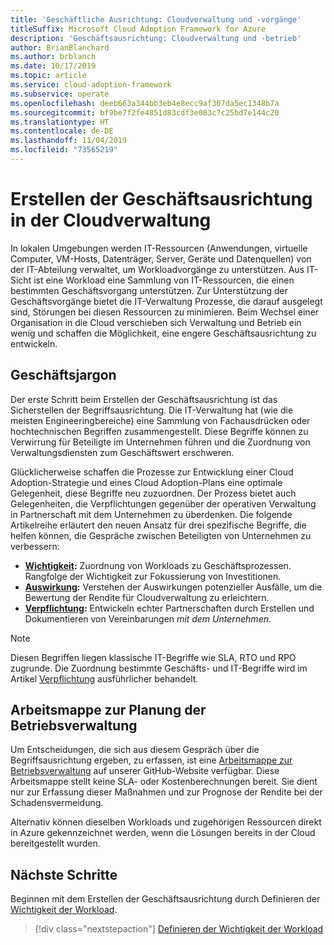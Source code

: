 ```yaml
---
title: 'Geschäftliche Ausrichtung: Cloudverwaltung und -vorgänge'
titleSuffix: Microsoft Cloud Adoption Framework for Azure
description: 'Geschäftsausrichtung: Cloudverwaltung und -betrieb'
author: BrianBlanchard
ms.author: brblanch
ms.date: 10/17/2019
ms.topic: article
ms.service: cloud-adoption-framework
ms.subservice: operate
ms.openlocfilehash: deeb663a344bb3eb4e8ecc9af307da5ec1348b7a
ms.sourcegitcommit: bf9be7f2fe4851d83cdf3e083c7c25bd7e144c20
ms.translationtype: HT
ms.contentlocale: de-DE
ms.lasthandoff: 11/04/2019
ms.locfileid: "73565219"
---
```

# <a name="create-business-alignment-in-cloud-management"></a>Erstellen der Geschäftsausrichtung in der Cloudverwaltung

In lokalen Umgebungen werden IT-Ressourcen (Anwendungen, virtuelle Computer, VM-Hosts, Datenträger, Server, Geräte und Datenquellen) von der IT-Abteilung verwaltet, um Workloadvorgänge zu unterstützen. Aus IT-Sicht ist eine Workload eine Sammlung von IT-Ressourcen, die einen bestimmten Geschäftsvorgang unterstützen. Zur Unterstützung der Geschäftsvorgänge bietet die IT-Verwaltung Prozesse, die darauf ausgelegt sind, Störungen bei diesen Ressourcen zu minimieren. Beim Wechsel einer Organisation in die Cloud verschieben sich Verwaltung und Betrieb ein wenig und schaffen die Möglichkeit, eine engere Geschäftsausrichtung zu entwickeln.

## <a name="business-vernacular"></a>Geschäftsjargon

Der erste Schritt beim Erstellen der Geschäftsausrichtung ist das Sicherstellen der Begriffsausrichtung. Die IT-Verwaltung hat (wie die meisten Engineeringbereiche) eine Sammlung von Fachausdrücken oder hochtechnischen Begriffen zusammengestellt. Diese Begriffe können zu Verwirrung für Beteiligte im Unternehmen führen und die Zuordnung von Verwaltungsdiensten zum Geschäftswert erschweren.

Glücklicherweise schaffen die Prozesse zur Entwicklung einer Cloud Adoption-Strategie und eines Cloud Adoption-Plans eine optimale Gelegenheit, diese Begriffe neu zuzuordnen. Der Prozess bietet auch Gelegenheiten, die Verpflichtungen gegenüber der operativen Verwaltung in Partnerschaft mit dem Unternehmen zu überdenken. Die folgende Artikelreihe erläutert den neuen Ansatz für drei spezifische Begriffe, die helfen können, die Gespräche zwischen Beteiligten von Unternehmen zu verbessern: 

- **[Wichtigkeit](./criticality.md):** Zuordnung von Workloads zu Geschäftsprozessen. Rangfolge der Wichtigkeit zur Fokussierung von Investitionen.
- **[Auswirkung](./impact.md):** Verstehen der Auswirkungen potenzieller Ausfälle, um die Bewertung der Rendite für Cloudverwaltung zu erleichtern.
- **[Verpflichtung](./commitment.md):** Entwickeln echter Partnerschaften durch Erstellen und Dokumentieren von Vereinbarungen *mit dem Unternehmen*.

> [!NOTE]
> Diesen Begriffen liegen klassische IT-Begriffe wie SLA, RTO und RPO zugrunde. Die Zuordnung bestimmte Geschäfts- und IT-Begriffe wird im Artikel [Verpflichtung](./commitment.md) ausführlicher behandelt.

## <a name="ops-management-planning-workbook"></a>Arbeitsmappe zur Planung der Betriebsverwaltung

Um Entscheidungen, die sich aus diesem Gespräch über die Begriffsausrichtung ergeben, zu erfassen, ist eine [Arbeitsmappe zur Betriebsverwaltung](https://raw.githubusercontent.com/microsoft/CloudAdoptionFramework/master/manage/opsmanagementworkbook.xlsx) auf unserer GitHub-Website verfügbar. Diese Arbeitsmappe stellt keine SLA- oder Kostenberechnungen bereit. Sie dient nur zur Erfassung dieser Maßnahmen und zur Prognose der Rendite bei der Schadensvermeidung.

Alternativ können dieselben Workloads und zugehörigen Ressourcen direkt in Azure gekennzeichnet werden, wenn die Lösungen bereits in der Cloud bereitgestellt wurden.

## <a name="next-steps"></a>Nächste Schritte

Beginnen mit dem Erstellen der Geschäftsausrichtung durch Definieren der [Wichtigkeit der Workload](./criticality.md).

> [!div class="nextstepaction"]
> [Definieren der Wichtigkeit der Workload](./criticality.md)
